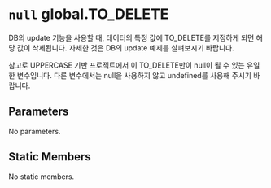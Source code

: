 # `null` global.TO_DELETE
DB의 update 기능을 사용할 때, 데이터의 특정 값에 TO_DELETE를 지정하게 되면 해당 값이 삭제됩니다.
자세한 것은 DB의 update 예제를 살펴보시기 바랍니다.

참고로 UPPERCASE 기반 프로젝트에서 이 TO_DELETE만이 null이 될 수 있는 유일한 변수입니다.
다른 변수에서는 null을 사용하지 않고 undefined를 사용해 주시기 바랍니다.

## Parameters
No parameters.

## Static Members
No static members.
